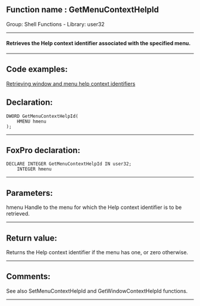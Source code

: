 
## Function name : GetMenuContextHelpId
Group: Shell Functions - Library: user32    
***  


#### Retrieves the Help context identifier associated with the specified menu.
***  


## Code examples:
[Retrieving window and menu help context identifiers](../../samples/sample_025.md)  

## Declaration:
```foxpro  
DWORD GetMenuContextHelpId(
	HMENU hmenu
);  
```  
***  


## FoxPro declaration:
```foxpro  
DECLARE INTEGER GetMenuContextHelpId IN user32;
	INTEGER hmenu  
```  
***  


## Parameters:
hmenu
Handle to the menu for which the Help context identifier is to be retrieved.  
***  


## Return value:
Returns the Help context identifier if the menu has one, or zero otherwise.  
***  


## Comments:
See also SetMenuContextHelpId and GetWindowContextHelpId functions.  
  
***  

